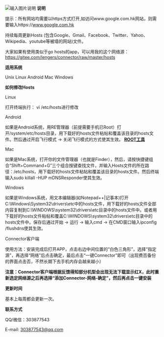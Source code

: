 ![输入图片说明](https://git.oschina.net/uploads/images/2017/0627/115003_625032bf_1285254.png "在这里输入图片标题")
**说明** 

提示：所有网站均需要以https方式打开,如访问www.google.com.hk网站，则需要输入https://www.google.com.hk

持续每周更新Hosts (包含Google、Gmail、Facebook、Twitter、Yahoo、Wikipedia、youtube等被墙的网站)文件。

大家如果有使用类似于go hosts的app，可以用我的这个网络源：https://gitee.com/lengers/connector/raw/master/hosts

 **适用系统** 

Unix
Linux
Android
Mac
Windows


 **如何修改Hosts** 


Linux 

打开终端执行： vi /etc/hosts进行修改

Android

如果是Android系统，用RE管理器（前提需要手机已Root）打开/system/etc/hosts目录，用下载好的hosts文件粘帖和覆盖该目录的hosts文件。然后通过开启飞行模式 -> 关闭飞行模式的方式使其生效。  **[ROOT工具
](http://zh.kingroot.net/)** 

Mac

如果是Mac系统，打开你的文件管理器（也就是Finder），然后，请按快捷键组合“Shift+Command+G”三个组合按键查找文件，并输入Hosts文件的所在路径：/etc/hosts，用下载好的hosts文件粘帖和覆盖该目录的hosts文件。然后终端输入sudo killall -HUP mDNSResponder使其生效。

Windows

如果是Windows系统，用文本编辑器(如Notepad++|记事本)打开C:\Windows\System32\drivers\etc中的hosts文件，用下载好的hosts文件全部内容复制到C:\WINDOWS\system32\drivers\etc目录中的hosts文件中。或者用下载好的hosts文件粘帖和覆盖C:\WINDOWS\system32\drivers\etc目录中的hosts文件中。保存后通过开始 -> 运行 -> 输入cmd -> 在CMD窗口输入ipconfig /flushdns使其生效。


Connector客户端

使用方法：安装完成后打开APP，点击右边中间位置的“白色三角形”，选择“指定源”，再选择“网络”后点击确定，最后点击“一键Connector”即可（出现费否备份的界面点击否，不然长期下去手机内存会越来越小）

 **注意：Connector客户端根据反馈得知部分机型会出现无法下载显示红X，此时重新选定网络源之后再选择“添加Connector-网络-确定”，然后再点击一键安装** 


 **更新时间** 

基本上每周都会更新一次。


 **联系方式** 

QQ/微信：303877543

E-mail: 303877543@qq.com
